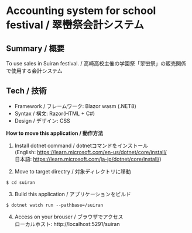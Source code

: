 # Accounting system for school festival / 翠巒祭会計システム

## Summary / 概要
To use sales in Suiran festival. / 高崎高校主催の学園祭「翠巒祭」の販売関係で使用する会計システム

## Tech / 技術
- Framework / フレームワーク: Blazor wasm (.NET8)
- Syntax / 構文: Razor(HTML + C#)
- Design / デザイン: CSS

**How to move this application / 動作方法**
1. Install dotnet command / dotnetコマンドをインストール<br />
(English: https://learn.microsoft.com/en-us/dotnet/core/install/ <br />
日本語: https://learn.microsoft.com/ja-jp/dotnet/core/install/)

2. Move to target directry / 対象ディレクトリに移動
```shell
$ cd suiran
```

3. Build this application / アプリケーションをビルド
```shell
$ dotnet watch run --pathbase=/suiran
```

4. Access on your brouser / ブラウザでアクセス<br />
ローカルホスト: http://localhost:5291/suiran
